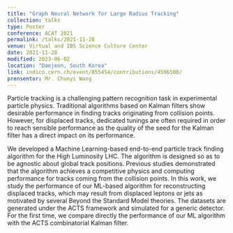 ```yaml
---
title: "Graph Neural Network for Large Radius Tracking"
collection: talks
type: Poster
conference: ACAT 2021
permalink: /talks/2021-11-28
venue: Virtual and IBS Science Culture Center
date: 2021-11-28
modified: 2023-06-02
location: "Daejeon, South Korea"
link: indico.cern.ch/event/855454/contributions/4596500/ 
prensentor: Mr. Chunyi Wang
---
```




Particle tracking is a challenging pattern recognition task in experimental particle physics. Traditional algorithms based on Kalman filters show desirable performance in finding tracks originating from collision points. However, for displaced tracks, dedicated tunings are often required in order to reach sensible performance as the quality of the seed for the Kalman filter has a direct impact on its performance.

We developed a Machine Learning-based end-to-end particle track finding algorithm for the High Luminosity LHC. The algorithm is designed so as to be agnostic about global track positions. Previous studies demonstrated that the algorithm achieves a competitive physics and computing performance for tracks coming from the collision points. In this work, we study the performance of our ML-based algorithm for reconstructing displaced tracks, which may result from displaced leptons or jets as motivated by several Beyond the Standard Model theories. The datasets are generated under the ACTS framework and simulated for a generic detector. For the first time, we compare directly the performance of our ML algorithm with the ACTS combinatorial Kalman filter.

